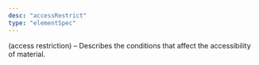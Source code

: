 ```yaml
---
desc: "accessRestrict"
type: "elementSpec"
---
```


(access restriction) – Describes the conditions that affect the accessibility of
material.